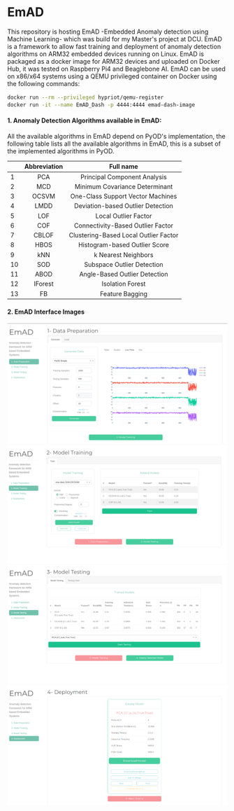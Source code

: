 # EmAD
This repository is hosting EmAD -Embedded Anomaly detection using Machine Learning-  which was build for my Master's project at DCU. EmAD is a framework to allow fast training and deployment of anomaly detection algorithms on ARM32 embedded devices running on Linux. EmAD is packaged as a docker image for ARM32 devices and uploaded on Docker Hub, it was tested on Raspberry Pi4 and Beaglebone AI. EmAD can be used on x86/x64 systems using a QEMU privileged container on Docker using the following commands:

```bash
docker run --rm --privileged hypriot/qemu-register
docker run -it --name EmAD_Dash -p 4444:4444 emad-dash-image
```

#### 1. Anomaly Detection Algorithms available in EmAD:

All the available algorithms in EmAD depend on PyOD's implementation, the following table lists all the available algorithms in EmAD, this is a subset of the implemented algorithms in PyOD.

|    | Abbreviation |               Full name               |
|----|:------------:|:-------------------------------------:|
| 1  | PCA          | Principal Component Analysis          |
| 2  | MCD          | Minimum Covariance Determinant        |
| 3  | OCSVM        | One-Class Support Vector Machines     |
| 4  | LMDD         | Deviation-based Outlier Detection     |
| 5  | LOF          | Local Outlier Factor                  |
| 6  | COF          | Connectivity-Based Outlier Factor     |
| 7  | CBLOF        | Clustering-Based Local Outlier Factor |
| 8  | HBOS         | Histogram-based Outlier Score         |
| 9  | kNN          | k Nearest Neighbors                   |
| 10 | SOD          | Subspace Outlier Detection            |
| 11 | ABOD         | Angle-Based Outlier Detection         |
| 12 | IForest      | Isolation Forest                      |
| 13 | FB           | Feature Bagging                       |

#### 2. EmAD Interface Images

![data-page](/Interface-images/00-data-page.png)
![training-page](/Interface-images/01-training-page.png)
![testing-page](/Interface-images/02-testing-page.png)
![deployment-page](/Interface-images/03-deployment-page.png)